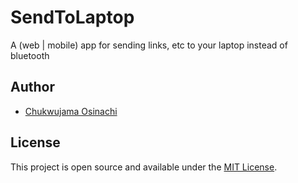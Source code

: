# SendToLaptop

A (web | mobile) app for sending links, etc to your laptop instead of bluetooth

## Author

- [Chukwujama Osinachi](https://engx.tech)

## License

This project is open source and available under the [MIT License](LICENSE).
